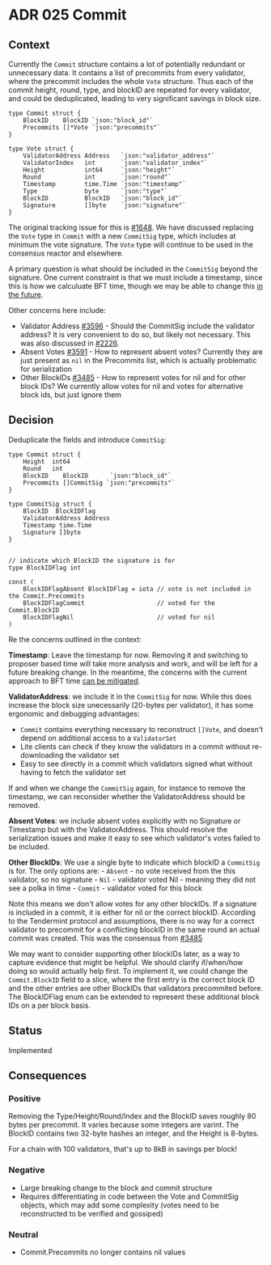 # ADR 025 Commit

## Context

Currently the `Commit` structure contains a lot of potentially redundant or unnecessary data.
It contains a list of precommits from every validator, where the precommit
includes the whole `Vote` structure. Thus each of the commit height, round,
type, and blockID are repeated for every validator, and could be deduplicated,
leading to very significant savings in block size.

```
type Commit struct {
    BlockID    BlockID `json:"block_id"`
    Precommits []*Vote `json:"precommits"`
}

type Vote struct {
    ValidatorAddress Address   `json:"validator_address"`
    ValidatorIndex   int       `json:"validator_index"`
    Height           int64     `json:"height"`
    Round            int       `json:"round"`
    Timestamp        time.Time `json:"timestamp"`
    Type             byte      `json:"type"`
    BlockID          BlockID   `json:"block_id"`
    Signature        []byte    `json:"signature"`
}
```

The original tracking issue for this is [#1648](https://github.com/number571/tendermint/issues/1648).
We have discussed replacing the `Vote` type in `Commit` with a new `CommitSig`
type, which includes at minimum the vote signature. The `Vote` type will
continue to be used in the consensus reactor and elsewhere.

A primary question is what should be included in the `CommitSig` beyond the
signature. One current constraint is that we must include a timestamp, since
this is how we calculuate BFT time, though we may be able to change this [in the
future](https://github.com/number571/tendermint/issues/2840).

Other concerns here include:

- Validator Address [#3596](https://github.com/number571/tendermint/issues/3596) -
    Should the CommitSig include the validator address? It is very convenient to
    do so, but likely not necessary. This was also discussed in [#2226](https://github.com/number571/tendermint/issues/2226).
- Absent Votes [#3591](https://github.com/number571/tendermint/issues/3591) -
    How to represent absent votes? Currently they are just present as `nil` in the
    Precommits list, which is actually problematic for serialization
- Other BlockIDs [#3485](https://github.com/number571/tendermint/issues/3485) -
    How to represent votes for nil and for other block IDs? We currently allow
    votes for nil and votes for alternative block ids, but just ignore them


## Decision

Deduplicate the fields and introduce `CommitSig`:

```
type Commit struct {
    Height  int64
    Round   int
    BlockID    BlockID      `json:"block_id"`
    Precommits []CommitSig `json:"precommits"`
}

type CommitSig struct {
    BlockID  BlockIDFlag
    ValidatorAddress Address
    Timestamp time.Time
    Signature []byte
}


// indicate which BlockID the signature is for
type BlockIDFlag int

const (
	BlockIDFlagAbsent BlockIDFlag = iota // vote is not included in the Commit.Precommits
	BlockIDFlagCommit                    // voted for the Commit.BlockID
	BlockIDFlagNil                       // voted for nil
)

```

Re the concerns outlined in the context:

**Timestamp**: Leave the timestamp for now. Removing it and switching to
proposer based time will take more analysis and work, and will be left for a
future breaking change. In the meantime, the concerns with the current approach to
BFT time [can be
mitigated](https://github.com/number571/tendermint/issues/2840#issuecomment-529122431).

**ValidatorAddress**: we include it in the `CommitSig` for now. While this
does increase the block size unecessarily (20-bytes per validator), it has some ergonomic and debugging advantages:

- `Commit` contains everything necessary to reconstruct `[]Vote`, and doesn't depend on additional access to a `ValidatorSet`
- Lite clients can check if they know the validators in a commit without
  re-downloading the validator set
- Easy to see directly in a commit which validators signed what without having
  to fetch the validator set

If and when we change the `CommitSig` again, for instance to remove the timestamp,
we can reconsider whether the ValidatorAddress should be removed.

**Absent Votes**: we include absent votes explicitly with no Signature or
Timestamp but with the ValidatorAddress. This should resolve the serialization
issues and make it easy to see which validator's votes failed to be included.

**Other BlockIDs**: We use a single byte to indicate which blockID a `CommitSig`
is for. The only options are:
    - `Absent` - no vote received from the this validator, so no signature
    - `Nil` - validator voted Nil - meaning they did not see a polka in time
    - `Commit` - validator voted for this block

Note this means we don't allow votes for any other blockIDs. If a signature is
included in a commit, it is either for nil or the correct blockID. According to
the Tendermint protocol and assumptions, there is no way for a correct validator to
precommit for a conflicting blockID in the same round an actual commit was
created. This was the consensus from
[#3485](https://github.com/number571/tendermint/issues/3485)

We may want to consider supporting other blockIDs later, as a way to capture
evidence that might be helpful. We should clarify if/when/how doing so would
actually help first. To implement it, we could change the `Commit.BlockID`
field to a slice, where the first entry is the correct block ID and the other
entries are other BlockIDs that validators precommited before. The BlockIDFlag
enum can be extended to represent these additional block IDs on a per block
basis.

## Status

Implemented

## Consequences

### Positive

Removing the Type/Height/Round/Index and the BlockID saves roughly 80 bytes per precommit.
It varies because some integers are varint. The BlockID contains two 32-byte hashes an integer,
and the Height is 8-bytes.

For a chain with 100 validators, that's up to 8kB in savings per block!


### Negative

- Large breaking change to the block and commit structure
- Requires differentiating in code between the Vote and CommitSig objects, which may add some complexity (votes need to be reconstructed to be verified and gossiped)

### Neutral

- Commit.Precommits no longer contains nil values
